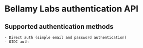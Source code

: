 # Bellamy Labs authentication API

## Supported authentication methods

    - Direct auth (simple email and password authentication)
    - OIDC auth
